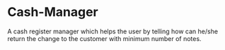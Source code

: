 # Cash-Manager
A cash register manager which helps the user by telling how can he/she return the change to the customer with minimum number of notes.
